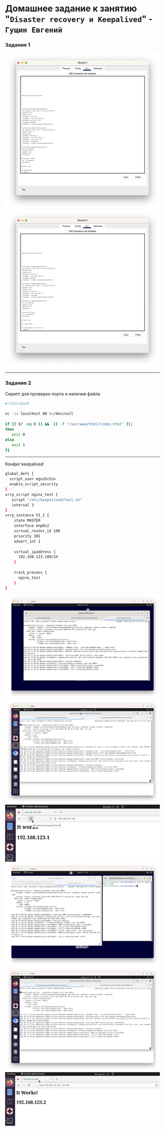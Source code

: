 # Домашнее задание к занятию "`Disaster recovery и Keepalived`" - `Гущин Евгений`

### Задание 1

![task1](../../img/9_FaultTolerance/HW1/Task1_1.png?raw=true)
![task1](../../img/9_FaultTolerance/HW1/Task1_2.png?raw=true)

---

### Задание 2

Скрипт для проверки порта и наличия файла
```bash
#!/bin/bash

nc -zv localhost 80 &>/dev/null

if [[ $? -eq 0 ]] &&  [[ -f "/var/www/html/index.html" ]];
then
   exit 0
else
   exit 1
fi
```
---
Конфиг keepalived
```bash
global_defs {
  script_user egushchin
  enable_script_security
}
vrrp_script nginx_test {
   script "/etc/keepalived/test.sh"
   interval 3
}
vrrp_instance VI_1 {
    state MASTER
    interface enp0s2
    virtual_router_id 100
    priority 101
    advert_int 1

    virtual_ipaddress {
      192.168.123.100/24
    }

    track_process {
      nginx_test
    }
}
```

![task2](../../img/9_FaultTolerance/HW1/Task2_1.png?raw=true)
![task2](../../img/9_FaultTolerance/HW1/Task2_2.png?raw=true)
![task2](../../img/9_FaultTolerance/HW1/Task2_3.png?raw=true)
![task2](../../img/9_FaultTolerance/HW1/Task2_4.png?raw=true)
![task2](../../img/9_FaultTolerance/HW1/Task2_5.png?raw=true)
![task2](../../img/9_FaultTolerance/HW1/Task2_6.png?raw=true)

